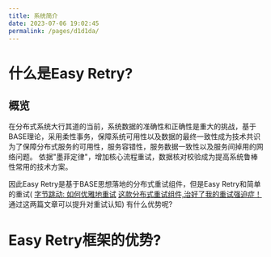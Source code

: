```yaml
---
title: 系统简介
date: 2023-07-06 19:02:45
permalink: /pages/d1d1da/
---
```


# 什么是Easy Retry?

## 概览
在分布式系统大行其道的当前，系统数据的准确性和正确性是重大的挑战，基于BASE理论，采用柔性事务，保障系统可用性以及数据的最终一致性成为技术共识
为了保障分布式服务的可用性，服务容错性，服务数据一致性以及服务间掉用的网络问题。 依据"墨菲定律"，增加核心流程重试，数据核对校验成为提高系统鲁棒性常用的技术方案。

因此Easy Retry是基于BASE思想落地的分布式重试组件，但是Easy Retry和简单的重试(
[字节跳动: 如何优雅地重试](https://juejin.cn/post/6914091859463634951)
[这款分布式重试组件,治好了我的重试强迫症！](https://juejin.cn/post/7249607108043145274) 通过这两篇文章可以提升对重试认知) 有什么优势呢?


# Easy Retry框架的优势?


